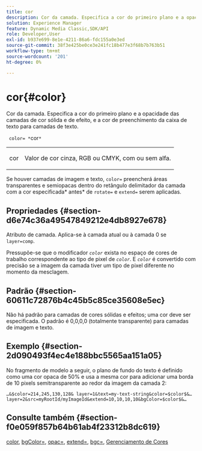 ```yaml
---
title: cor
description: Cor da camada. Especifica a cor do primeiro plano e a opacidade das camadas de cor sólida e de efeito, e a cor de preenchimento da caixa de texto para camadas de texto.
solution: Experience Manager
feature: Dynamic Media Classic,SDK/API
role: Developer,User
exl-id: b937e699-8e1e-4211-86a6-fdc155a0e3ed
source-git-commit: 38f3e425be0ce3e241fc18b477e3f68b7b763b51
workflow-type: tm+mt
source-wordcount: '201'
ht-degree: 0%

---
```


# cor{#color}

Cor da camada. Especifica a cor do primeiro plano e a opacidade das camadas de cor sólida e de efeito, e a cor de preenchimento da caixa de texto para camadas de texto.

` color= *`cor`*`

<table id="simpletable_68645167998A42229CEF858909FD447E"> 
 <tr class="strow"> 
  <td class="stentry"> <p> <span class="codeph"> <span class="varname"> cor </span> </span> </p> </td> 
  <td class="stentry"> <p>Valor de cor cinza, RGB ou CMYK, com ou sem alfa. </p> </td> 
 </tr> 
</table>

Se houver camadas de imagem e texto, `color=` preencherá áreas transparentes e semiopacas dentro do retângulo delimitador da camada com a cor especificada* antes* de `rotate=` e `extend=` serem aplicadas.

## Propriedades {#section-d6e74c36a49547849212e4db8927e678}

Atributo de camada. Aplica-se à camada atual ou à camada 0 se `layer=comp`.

Pressupõe-se que o modificador *`color`* exista no espaço de cores de trabalho correspondente ao tipo de pixel de *`color`*. E *`color`* é convertido com precisão se a imagem da camada tiver um tipo de pixel diferente no momento da mesclagem.

## Padrão {#section-60611c72876b4c45b5c85ce35608e5ec}

Não há padrão para camadas de cores sólidas e efeitos; uma cor deve ser especificada. O padrão é 0,0,0,0 (totalmente transparente) para camadas de imagem e texto.

## Exemplo {#section-2d090493f4ec4e188bbc5565aa151a05}

No fragmento de modelo a seguir, o plano de fundo do texto é definido como uma cor opaca de 50% e usa a mesma cor para adicionar uma borda de 10 pixels semitransparente ao redor da imagem da camada 2:

`…&$color=214,245,130,128& layer=1&text=my-text-string&color=$color$&… layer=2&src=myRootId/myImageId&extend=10,10,10,10&bgColor=$color$&…`

## Consulte também {#section-f0e059f857b64b61ab4f23312b8dc619}

[color](../../../../../is-api/http-ref/image-serving-api-ref/c-http-protocol-reference/c-data-types/r-is-http-color.md#reference-0fdb264a3aed4bd78451bb55311f6e93), [bgColor=](../../../../../is-api/http-ref/image-serving-api-ref/c-http-protocol-reference/c-command-reference/r-bgcolor.md#reference-441371ba4ef54fe781887c5ae448f6ab), [opac=](../../../../../is-api/http-ref/image-serving-api-ref/c-http-protocol-reference/c-command-reference/r-opac.md#reference-d2269b51aca34599a08d0a46ee5c27e5), [extend=](../../../../../is-api/http-ref/image-serving-api-ref/c-http-protocol-reference/c-command-reference/r-extend.md#reference-7e9156beb285459d830e2d56782a74ac), [bgc=](../../../../../is-api/http-ref/image-serving-api-ref/c-http-protocol-reference/c-command-reference/r-bgc.md#reference-53376175f617446fbe5c69120f834b88), [Gerenciamento de Cores](../../../../../is-api/http-ref/image-serving-api-ref/c-http-protocol-reference/c-syntax-and-features/r-color-management.md#reference-c7e4a72d589145189f7e4bcb6b4544d7)
